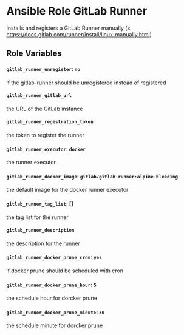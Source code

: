# Ansible Role GitLab Runner
Installs and registers a GitLab Runner manually (s. https://docs.gitlab.com/runner/install/linux-manually.html)

## Role Variables

#### `gitlab_runner_unregister`: `no`

if the gitlab-runner should be unregistered instead of registered

#### `gitlab_runner_gitlab_url`

the URL of the GitLab instance 

#### `gitlab_runner_registration_token`

the token to register the runner
    

#### `gitlab_runner_executor`: `docker`

the runner executor

#### `gitlab_runner_docker_image`: `gitlab/gitlab-runner:alpine-bleeding`

the default image for the docker runner executor

#### `gitlab_runner_tag_list`: []

the tag list for the runner

#### `gitlab_runner_description`

the description for the  runner

#### `gitlab_runner_docker_prune_cron`: `yes`

if docker prune should be scheduled with cron

#### `gitlab_runner_docker_prune_hour`: `5`

the schedule hour for dorcker prune

#### `gitlab_runner_docker_prune_minute`: `30`

the schedule minute for dorcker prune
